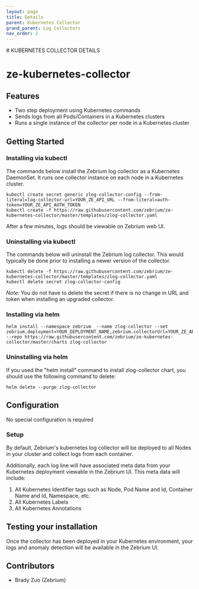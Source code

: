 ```yaml
---
layout: page
title: Details
parent: Kubernetes Collector
grand_parent: Log Collectors
nav_order: 2
---
```

<link rel="shortcut icon" type="image/x-icon" href="{{ site.baseurl }}/images/favicon.ico?" >
# KUBERNETES COLLECTOR DETAILS

# ze-kubernetes-collector
## Features
* Two step deployment using Kubernetes commands
* Sends logs from all Pods/Containers in a Kubernetes clusters
* Runs a single instance of the collector per node in a Kubernetes cluster

## Getting Started
### Installing via kubectl
The commands below install the Zebrium log collector as a Kubernetes DaemonSet. It runs one collector instance on each node in a Kubernetes cluster.

```
kubectl create secret generic zlog-collector-config --from-literal=log-collector-url=YOUR_ZE_API_URL --from-literal=auth-token=YOUR_ZE_API_AUTH_TOKEN
kubectl create -f https://raw.githubusercontent.com/zebrium/ze-kubernetes-collector/master/templates/zlog-collector.yaml
```

After a few minutes, logs should be viewable on Zebrium web UI.

### Uninstalling via kubectl
The commands below will uninstall the Zebrium log collector. This would typically be done prior to installing a newer version of the collector.
```
kubectl delete -f https://raw.githubusercontent.com/zebrium/ze-kubernetes-collector/master/templates/zlog-collector.yaml
kubectl delete secret zlog-collector-config
```
*Note:* You do not have to delete the secret if there is no change in URL and token when installing an upgraded collector.

### Installing via helm
```
helm install --namespace zebrium  --name zlog-collector --set zebrium.deployment=YOUR_DEPLOYMENT_NAME,zebrium.collectorUrl=YOUR_ZE_API_URL,zebrium.authToken=YOUR_ZE_API_AUTH_TOKEN --repo https://raw.githubusercontent.com/zebrium/ze-kubernetes-collector/master/charts zlog-collector
```

### Uninstalling via helm

If you used the "helm install" command to install zlog-collector chart, you should use the following command to delete:
```
helm delete --purge zlog-collector
```

## Configuration
No special configuration is required

### Setup
By default, Zebrium's kubernetes log collector will be deployed to all Nodes in your cluster and collect logs from each container.

Additionally, each log line will have associated meta data from your Kubernetes deployment viewable in the Zebrium UI. This meta data will include:
1. All Kubernetes Identifier tags such as Node, Pod Name and Id, Container Name and Id, Namespace, etc.
2. All Kubernetes Labels
3. All Kubernetes Annotations

## Testing your installation
Once the collector has been deployed in your Kubernetes environment, your logs and anomaly detection will be available in the Zebrium UI.

## Contributors
* Brady Zuo (Zebrium)

